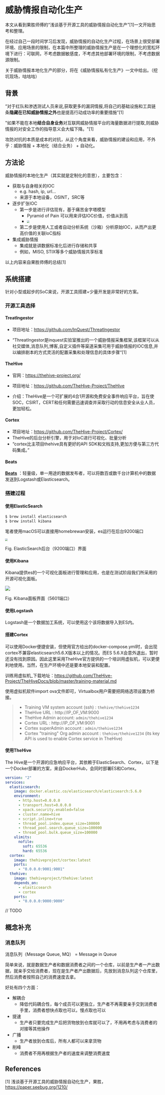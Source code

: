 # 威胁情报自动化生产

本文从看到果胜师傅的“浅谈基于开源工具的威胁情报自动化生产”[1]一文开始思考和整理。

在经过自己一段时间学习后发现，威胁情报的自动化生产过程，在场景上很受部署环境、应用场景的限制，在本篇中所整理的威胁情报生产是在一个理想化的宽松环境下进行：可联网，不考虑数据敏感度，不考虑其他部署环境的限制，不考虑数据源限制。

关于威胁情报本地化生产的部分，将在《威胁情报私有化生产》一文中给出。（挖坑现场，咕咕咕）



## 背景

“对于红队和渗透测试人员来说,获取更多的漏洞情报,将自己的基础设施和工具链条**隐藏在已知威胁情报之外**也是提高行动成功率的重要措施”[1]

"如果不能在本地**结合自身业务**对互联网威胁情报平台的海量数据进行提取,则威胁情报的对安全工作的指导意义会大幅下降。"[1]

攻防对抗的本质是成本的对抗，从这个角度来看，威胁情报的建设和应用，不外乎：威胁情报 + 本地化（结合业务） + 自动化。



## 方法论

威胁情报的本地化生产（其实就是定制化的意思），主要包含：

- 获取与自身相关的IOC
    - e.g. hash, ip, url...
    - 来源于本地设备，OSINT，SRC等
- 逐步扩张IOC
    - 第一步是进行评估现有，基于痛苦金字塔模型
        - Pyramid of Pain 可以用来评估IOC价值，价值从到高
        - <img src="https://image-host-toky.oss-cn-shanghai.aliyuncs.com/20200619164927.png" style="zoom: 50%;" />
    - 第二步是使用人工或者自动分析系统（沙箱）分析原始IOC，从而产出更高价值的关联IoC指标
- 集成威胁情报
    - 集成就是讲数据标准化后进行存储和共享
    - 例如，MISO, STIX等多个威胁情报共享标准

以上内容来自果胜师傅的总结[1]



## 系统搭建

针对小型或起步的SoC来说，开源工具搭建+少量开发是非常好的方案。

### 开源工具选择

#### TreatIngestor

- 项目地址：https://github.com/InQuest/ThreatIngestor

- “ThreatIngestor是inquest实验室推出的一个威胁情报采集框架,该框架可以从社交媒体,消息队列,博客,自定义插件等渠道采集可用于威胁情报的IOC信息,并以编排剧本的方式灵活的配置采集和处理信息的具体步骤“[1]

#### TheHive

- 官网：https://thehive-project.org/
- 项目地址：https://github.com/TheHive-Project/TheHive

- 介绍：TheHive是一个可扩展的4合1开源和免费安全事件响应平台，旨在使SOC，CSIRT，CERT和任何需要迅速调查并采取行动的信息安全从业人员，更加轻松。



#### Cortex

- 项目地址：https://github.com/TheHive-Project/Cortex/
- TheHive的后台分析引擎，用于对IoC进行可视化、批量分析
- “cortex比主项目thehive具有更好的API SDK和文档支持,更加方便与第三方代码集成。”



#### Beats

[**Beats**](https://www.elastic.co/products/beats) ：轻量级，单一用途的数据发布者，可以将数百或数千台计算机中的数据发送到Logstash或Elasticsearch。



### 搭建过程

#### 使用ElasticSearch

```bash
$ brew install elasticsearch
$ brew install kibana
```

笔者使用macOS可以直接用homebrewan安装，es运行在后台9200端口

<img src="https://image-host-toky.oss-cn-shanghai.aliyuncs.com/20200621144623.png" style="zoom:50%;" />

Fig. ElasticSearch后台（9200端口）界面





#### 使用Kibana

Kibana提供es的一个可视化面板进行管理和应用，也是在测试阶段我们所采用的开源可视化面板。

![](https://image-host-toky.oss-cn-shanghai.aliyuncs.com/20200621144445.png)

Fig. Kibana面板界面（5601端口）



#### 使用Logstash

Logstash是一个数据加工系统，可以使用这个该将数据导入到ES内。



#### 搭建Cortex

可以使用Docker便捷安装，但使用官方给出的docker-compose.yml时，会出现cortex不兼容elasticsearch5.6.X版本以上的情况。而ES 5.6.X会意外退出，暂时还没有找到原因。因此这里采用TheHive官方提供的一个培训用虚拟机，可以更便利地使用。当然，在生产环境中还是要本地安装和配置。

训练用虚拟机_下载地址：https://github.com/TheHive-Project/TheHiveDocs/blob/master/training-material.md

使用虚拟机软件import ova文件即可，Virtualbox用户需要把网络选项设置为桥接。

> - Training VM system account (ssh) : `thehive/thehive1234`
> - TheHive URL : http://IP_OF_VM:9000
> - TheHive Admin account: `admin/thehive1234`
> - Cortex URL : http://IP_OF_VM:9001
> - Cortex superAdmin account : `admin/thehive1234`
> - Cortex "training" Org admin account : `thehive/thehive1234` (its key API is used to enable Cortex service in TheHive)



#### 使用TheHive

The Hive是一个开源的应急响应平台，其依赖于ElasticSearch、Cortex，以下是一个Docker部署的方案，来自DockerHub，会同时部署ES和Cortex。

```yml
version: "2"
services:
  elasticsearch:
    image: docker.elastic.co/elasticsearch/elasticsearch:5.6.0
    environment:
      - http.host=0.0.0.0
      - transport.host=0.0.0.0
      - xpack.security.enabled=false
      - cluster.name=hive
      - script.inline=true
      - thread_pool.index.queue_size=100000
      - thread_pool.search.queue_size=100000
      - thread_pool.bulk.queue_size=100000
    ulimits:
      nofile:
        soft: 65536
        hard: 65536
  cortex:
    image: thehiveproject/cortex:latest
    ports:
      - "0.0.0.0:9001:9001"
  thehive:
    image: thehiveproject/thehive:latest
    depends_on:
      - elasticsearch
      - cortex
    ports:
      - "0.0.0.0:9000:9000"
```



// TODO 



## 概念补充

### 消息队列

消息队列（Message Queue, MQ） = Message in Queue

简单来说，就是数据生产者和数据消费者之间的一个仓库，以前是生产者一产出数据，就亲手交给消费者，现在是生产者产出数据后，先放到消息队列这个仓库里，然后消费者按照自己的消费速度去拿。

好处有四个方面：

-   解耦合
    -   降低代码耦合性，每个成员可以更独立，生产者不再需要亲手交到消费者手里，消费者想快点取也可以，慢点取也可以
-   提速
    -   生产者只要完成生产后把货物放到仓库就可以了，不用再考虑与消费者的对接等其他操作
-   广播
    -   生产者放到仓库后，所有人都可以来拿货物
-   削峰
    -   消费者不用再根据生产者的速度来调整消费速度







## References

[1] 浅谈基于开源工具的威胁情报自动化生产，果胜，https://paper.seebug.org/1210/

